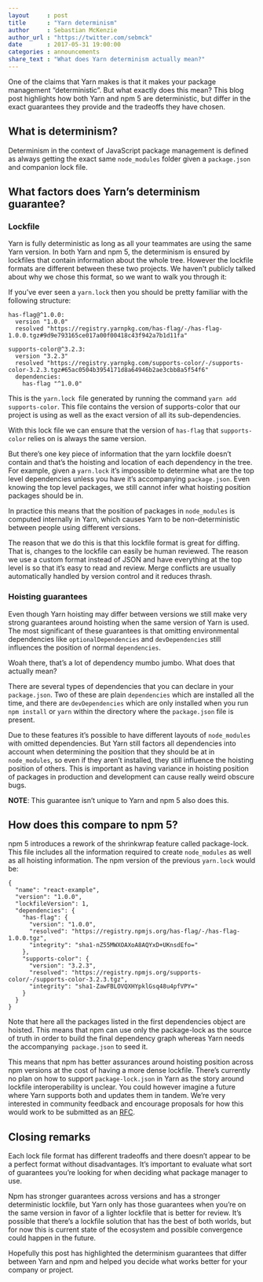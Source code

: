 ```yaml
---
layout     : post
title      : "Yarn determinism"
author     : Sebastian McKenzie
author_url : "https://twitter.com/sebmck"
date       : 2017-05-31 19:00:00
categories : announcements
share_text : "What does Yarn determinism actually mean?"
---
```


One of the claims that Yarn makes is that it makes your package management “deterministic”. But what exactly does this mean? This blog post highlights how both Yarn and npm 5 are deterministic, but differ in the exact guarantees they provide and the tradeoffs they have chosen.

## What is determinism?

Determinism in the context of JavaScript package management is defined as always getting the exact same `node_modules` folder given a `package.json` and companion lock file.

## What factors does Yarn’s determinism guarantee?

### Lockfile

Yarn is fully deterministic as long as all your teammates are using the same Yarn version. In both Yarn and npm 5, the determinism is ensured by lockfiles that contain information about the whole tree. However the lockfile formats are different between these two projects. We haven't publicly talked about why we chose this format, so we want to walk you through it:

If you’ve ever seen a `yarn.lock` then you should be pretty familiar with the following structure:

```
has-flag@^1.0.0:
  version "1.0.0"
  resolved "https://registry.yarnpkg.com/has-flag/-/has-flag-1.0.0.tgz#9d9e793165ce017a00f00418c43f942a7b1d11fa"

supports-color@^3.2.3:
  version "3.2.3"
  resolved "https://registry.yarnpkg.com/supports-color/-/supports-color-3.2.3.tgz#65ac0504b3954171d8a64946b2ae3cbb8a5f54f6"
  dependencies:
    has-flag "^1.0.0"
```

This is the `yarn.lock `file generated by running the command `yarn add supports-color`. This file contains the version of supports-color that our project is using as well as the exact version of all its sub-dependencies.

With this lock file we can ensure that the version of `has-flag` that `supports-color` relies on is always the same version.

But there’s one key piece of information that the yarn lockfile doesn’t contain and that’s the hoisting and location of each dependency in the tree. For example, given a `yarn.lock` it’s impossible to determine what are the top level dependencies unless you have it’s accompanying `package.json`. Even knowing the top level packages, we still cannot infer what hoisting position packages should be in.

In practice this means that the position of packages in `node_modules` is computed internally in Yarn, which causes Yarn to be non-deterministic between people using different versions.

The reason that we do this is that this lockfile format is great for diffing. That is, changes to the lockfile can easily be human reviewed. The reason we use a custom format instead of JSON and have everything at the top level is so that it’s easy to read and review. Merge conflicts are usually automatically handled by version control and it reduces thrash.

### Hoisting guarantees

Even though Yarn hoisting may differ between versions we still make very strong guarantees around hoisting when the same version of Yarn is used. The most significant of these guarantees is that omitting environmental dependencies like `optionalDependencies` and `devDependencies` still influences the position of normal `dependencies`.

Woah there, that’s a lot of dependency mumbo jumbo. What does that actually mean?

There are several types of dependencies that you can declare in your `package.json`. Two of these are plain `dependencies` which are installed all the time, and there are `devDependencies` which are only installed when you run `npm install` or `yarn` within the directory where the `package.json` file is present.

Due to these features it’s possible to have different layouts of `node_modules` with omitted dependencies. But Yarn still factors all dependencies into account when determining the position that they should be at in `node_modules`, so even if they aren’t installed, they still influence the hoisting position of others. This is important as having variance in hoisting position of packages in production and development can cause really weird obscure bugs.

**NOTE**: This guarantee isn’t unique to Yarn and npm 5 also does this.

## How does this compare to npm 5?

npm 5 introduces a rework of the shrinkwrap feature called package-lock. This file includes all the information required to create `node_modules` as well as all hoisting information. The npm version of the previous `yarn.lock` would be:

```
{
  "name": "react-example",
  "version": "1.0.0",
  "lockfileVersion": 1,
  "dependencies": {
    "has-flag": {
      "version": "1.0.0",
      "resolved": "https://registry.npmjs.org/has-flag/-/has-flag-1.0.0.tgz",
      "integrity": "sha1-nZ55MWXOAXoA8AQYxD+UKnsdEfo="
    },
    "supports-color": {
      "version": "3.2.3",
      "resolved": "https://registry.npmjs.org/supports-color/-/supports-color-3.2.3.tgz",
      "integrity": "sha1-ZawFBLOVQXHYpklGsq48u4pfVPY="
    }
  }
}
```

Note that here all the packages listed in the first dependencies object are hoisted. This means that npm can use only the package-lock as the source of truth in order to build the final dependency graph whereas Yarn needs the accompanying` package.json` to seed it.

This means that npm has better assurances around hoisting position across npm versions at the cost of having a more dense lockfile. There’s currently no plan on how to support `package-lock.json` in Yarn as the story around lockfile interoperability is unclear. You could however imagine a future where Yarn supports both and updates them in tandem. We’re very interested in community feedback and encourage proposals for how this would work to be submitted as an [RFC](https://github.com/yarnpkg/rfcs).

## Closing remarks

Each lock file format has different tradeoffs and there doesn’t appear to be a perfect format without disadvantages. It’s important to evaluate what sort of guarantees you’re looking for when deciding what package manager to use.

Npm has stronger guarantees across versions and has a stronger deterministic lockfile, but Yarn only has those guarantees when you’re on the same version in favor of a lighter lockfile that is better for review. It’s possible that there’s a lockfile solution that has the best of both worlds, but for now this is current state of the ecosystem and possible convergence could happen in the future.

Hopefully this post has highlighted the determinism guarantees that differ between Yarn and npm and helped you decide what works better for your company or project.
